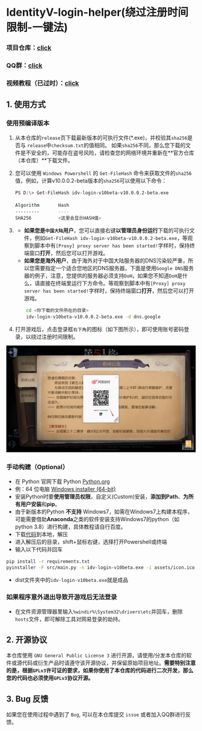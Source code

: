 # IdentityV-login-helper(绕过注册时间限制-一键法)

### 项目仓库：[click](https://github.com/Alexander-Porter/idv-login)
### QQ群：[click](https://www.bilibili.com/opus/920131433914171416)
### 视频教程（已过时）：[click](https://www.bilibili.com/video/BV1qM4m1Q7i8)

## 1. 使用方式
### 使用预编译版本
1. 从本仓库的``release``页下载最新版本的可执行文件(*.exe)，并校验其``sha256``是否与 ``release``中``checksum.txt``的值相同。
    如果``sha256``不同，那么您下载的文件是不安全的，可能存在盗号风险，请检查您的网络环境并重新在**官方仓库（本仓库）**下载文件。
2. 您可以使用 ``Windows Powershell`` 的 ``Get-FileHash`` 命令来获取文件的``sha256``值，例如，计算v10.0.0.2-beta版本的`sha256`可以使用以下命令：
    ```bash
    PS D:\> Get-FileHash idv-login-v10beta-v10.0.0.2-beta.exe

    Algorithm       Hash
    ---------       ----
    SHA256          <这里会显示HASH值>
    ```
3. - **如果您是``中国大陆``用户**，您可以直接右键**以管理员身份运行**下载的可执行文件，例如``Get-FileHash idv-login-v10beta-v10.0.0.2-beta.exe``，等观察到脚本中有``[Proxy] proxy server has been started!``字样时，保持终端窗口**打开**，然后您可以打开游戏。
    - **如果您是海外用户**，由于海外对于中国大陆服务器的DNS污染较严重，所以您需要指定一个适合您地区的DNS服务器，下面是使用`Google DNS`服务器的例子，注意，您提供的服务器必须支持`DoH`，如果您不知道`DoH`是什么，请直接在终端里运行下方命令。等观察到脚本中有``[Proxy] proxy server has been started!``字样时，保持终端窗口**打开**，然后您可以打开游戏。
    ```bash
        cd <你下载的文件所在的目录>
        idv-login-v10beta-v10.0.0.2-beta.exe -d dns.google
    ```
    
    
4. 打开游戏后，点击登录框``右下角``的图标（如下图所示），即可使用账号密码登录，以绕过注册时间限制。

![图1](assets/image1.png)

### 手动构建（Optional）

* 在 Python 官网下载 Python [Python.org](https://www.python.org/downloads/release/python-3123/)
* 例：64 位电脑 [Windows installer (64-bit)](https://www.python.org/ftp/python/3.12.3/python-3.12.3-amd64.exe)
* 安装Python时要**使用管理员权限**，自定义(Custom)安装，**添加到Path**、**为所有用户安装**和**pip**。
* 由于新版本的Python **不支持** Windows7，如需在Windows7上构建本程序，可能需要借助**Anaconda**之类的软件安装支持Windows7的python（如 python 3.8）进行构建，具体教程请自行百度。
* 下载[代码](https://github.com/Alexander-Porter/idv-login/archive/refs/heads/one-key.zip)到本地，解压
* 进入解压后的目录，shift+鼠标右键，选择打开Powershell或终端
* 输入以下代码并回车
```bash
pip install -r requirements.txt
pyinstaller -F src/main.py -n idv-login-v10beta.exe -i assets/icon.ico --version-file assets/version.txt --uac-admin
```
* dist文件夹中的`idv-login-v10beta.exe`就是成品

### 如果程序意外退出导致开游戏后无法登录
* 在文件资源管理器里输入`%windir%\System32\drivers\etc`并回车，删除`hosts`文件，即可解除工具对网易登录的劫持。
## 2. 开源协议
本仓库使用 ``GNU General Public License 3`` 进行开源，请使用/分发本仓库的软件或源代码或衍生产品时请遵守该开源协议，并保留原始项目地址。**需要特别注意的是，根据``GPLv3``许可证的要求，如果你使用了本仓库的代码进行二次开发，那么您的代码也必须使用`GPLv3`协议开源。**

## 3. Bug 反馈
如果您在使用过程中遇到了 ``Bug``, 可以在本仓库提交 `issue` 或者加入QQ群进行反馈。